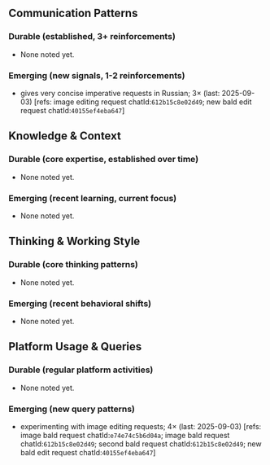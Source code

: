## Communication Patterns
### Durable (established, 3+ reinforcements)
- None noted yet.

### Emerging (new signals, 1-2 reinforcements)
- gives very concise imperative requests in Russian; 3× (last: 2025-09-03) [refs: image editing request chatId:`612b15c8e02d49`; new bald edit request chatId:`40155ef4eba647`]

## Knowledge & Context
### Durable (core expertise, established over time)
- None noted yet.

### Emerging (recent learning, current focus)
- None noted yet.

## Thinking & Working Style
### Durable (core thinking patterns)
- None noted yet.

### Emerging (recent behavioral shifts)
- None noted yet.

## Platform Usage & Queries
### Durable (regular platform activities)
- None noted yet.

### Emerging (new query patterns)
- experimenting with image editing requests; 4× (last: 2025-09-03) [refs: image bald request chatId:`e74e74c5b6d04a`; image bald request chatId:`612b15c8e02d49`; second bald request chatId:`612b15c8e02d49`; new bald edit request chatId:`40155ef4eba647`] 